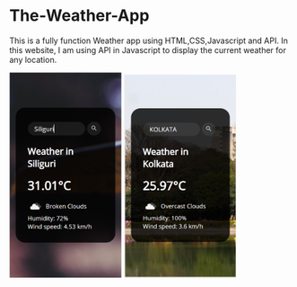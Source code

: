 # The-Weather-App
This is a fully function Weather app using HTML,CSS,Javascript and API. In this website, I am using API in Javascript to display the current weather for any location. 

<img src = "./images/image1.PNG" width = "200"/>
<img src = "./images/image2.PNG" width = "200"/>
